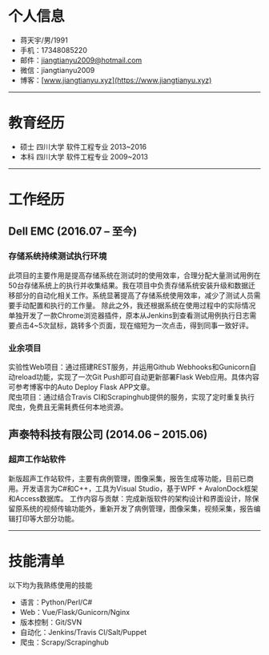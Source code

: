 # 个人信息

* <i class="fas fa-id-card fa-fw"></i> 蒋天宇/男/1991
* <i class="fas fa-phone fa-fw"></i> 手机：17348085220
* <i class="fas fa-camera-retro fa-fw"></i> 邮件：jiangtianyu2009@hotmail.com
* <i class="fab fa-weixin fa-fw"></i> 微信：jiangtianyu2009
* <i class="fab fa-wordpress fa-fw"></i> 博客：[www.jiangtianyu.xyz](https://www.jiangtianyu.xyz)

----------

# 教育经历

* <i class="fas fa-graduation-cap fa-fw"></i> 硕士 四川大学 软件工程专业 2013~2016
* <i class="fas fa-graduation-cap fa-fw"></i> 本科 四川大学 软件工程专业 2009~2013

----------

# 工作经历

## <i class="far fa-building fa-fw"></i> Dell EMC (2016.07 – 至今)

### <i class="far fa-bookmark fa-fw"></i> 存储系统持续测试执行环境

此项目的主要作用是提高存储系统在测试时的使用效率，合理分配大量测试用例在50台存储系统上的执行并收集结果。我在项目中负责存储系统安装升级和数据迁移部分的自动化相关工作。系统显著提高了存储系统使用效率，减少了测试人员需要手动配置和执行的工作量。
除此之外，我还根据系统在使用过程中的实际情况单独开发了一款Chrome浏览器插件，原本从Jenkins到查看测试用例执行日志需要点击4~5次鼠标，跳转多个页面，现在缩短为一次点击，得到同事一致好评。

### <i class="far fa-bookmark fa-fw"></i> 业余项目

实验性Web项目：通过搭建REST服务，并运用Github Webhooks和Gunicorn自动reload功能，实现了一次Git Push即可自动更新部署Flask Web应用。具体内容可参考博客中的Auto Deploy Flask APP文章。  
爬虫项目：通过结合Travis CI和Scrapinghub提供的服务，实现了定时重复执行爬虫，免费且无需耗费任何本地资源。

## <i class="far fa-building fa-fw"></i> 声泰特科技有限公司  (2014.06 – 2015.06)

### <i class="far fa-bookmark fa-fw"></i> 超声工作站软件

新版超声工作站软件，主要有病例管理，图像采集，报告生成等功能，目前已商用。开发语言为C#和C++，工具为Visual Studio，基于WPF + AvalonDock框架和Access数据库。
工作内容与贡献：完成新版软件的架构设计和界面设计，除保留原系统的视频传输功能外，重新开发了病例管理，图像采集，视频采集，报告编辑打印等大部分功能。

----------

# 技能清单

以下均为我熟练使用的技能

* <i class="fab fa-python fa-fw"></i> 语言：Python/Perl/C#
* <i class="fab fa-vuejs fa-fw"></i> Web：Vue/Flask/Gunicorn/Nginx
* <i class="fas fa-code-branch fa-fw"></i> 版本控制：Git/SVN
* <i class="fab fa-slack-hash fa-fw"></i> 自动化：Jenkins/Travis CI/Salt/Puppet
* <i class="fab fa-slideshare fa-fw"></i> 爬虫：Scrapy/Scrapinghub